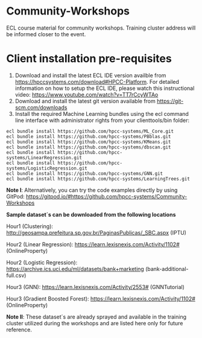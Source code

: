 # Community-Workshops
ECL course material for community workshops. Training cluster address will be informed closer to the event.

# Client installation pre-requisites
1. Download and install the latest ECL IDE version availble from https://hpccsystems.com/download#HPCC-Platform. For detailed information on how to setup the ECL IDE, please watch this instructional video: https://www.youtube.com/watch?v=TT7rCcyWTAo
2. Download and install the latest git version available from https://git-scm.com/downloads
3. Install the required Machine Learning bundles using the ecl command line interface with administrator rights from your clienttools/bin folder:

```
ecl bundle install https://github.com/hpcc-systems/ML_Core.git
ecl bundle install https://github.com/hpcc-systems/PBblas.git
ecl bundle install https://github.com/hpcc-systems/KMeans.git
ecl bundle install https://github.com/hpcc-systems/dbscan.git
ecl bundle install https://github.com/hpcc-systems/LinearRegression.git
ecl bundle install https://github.com/hpcc-systems/LogisticRegression.git
ecl bundle install https://github.com/hpcc-systems/GNN.git
ecl bundle install https://github.com/hpcc-systems/LearningTrees.git
```
**Note I**:  Alternatively, you can try the code examples directly by using GitPod: https://gitpod.io/#https://github.com/hpcc-systems/Community-Workshops

**Sample dataset´s can be downloaded from the following locations**

Hour1 (Clustering): http://geosampa.prefeitura.sp.gov.br/PaginasPublicas/_SBC.aspx (IPTU)

Hour2 (Linear Regression): https://learn.lexisnexis.com/Activity/1102# (OnlineProperty) 

Hour2 (Logistic Regression): https://archive.ics.uci.edu/ml/datasets/bank+marketing (bank-additional-full.csv) 

Hour3 (GNN): https://learn.lexisnexis.com/Activity/2553# (GNNTutorial)

Hour3 (Gradient Boosted Forest): https://learn.lexisnexis.com/Activity/1102# (OnlineProperty)  

**Note II**:  These dataset´s are already sprayed and available in the training cluster utilized during the workshops and are listed here only for future reference.
